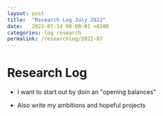 ```yaml
---
layout: post
title:  "Research Log July 2022"
date:   2022-07-24 00:00:01 +0100
categories: log research
permalink: /researchlog/2022-07
---
```


# Research Log

- I want to start out by doin an "opening balances"

- Also write my ambitions and hopeful projects